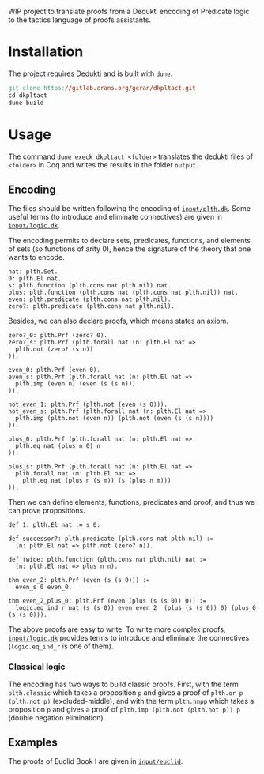 WIP project to translate proofs from a Dedukti encoding of Predicate logic to the tactics language of proofs assistants. 

# Installation

The project requires [Dedukti](https://github.com/deducteam/dedukti) and is built with `dune`.

```makefile
git clone https://gitlab.crans.org/geran/dkpltact.git
cd dkpltact
dune build
```

# Usage

The command `dune execk dkpltact <folder>` translates the dedukti files of `<folder>` in Coq and writes the results in the folder `output`.


## Encoding

The files should be written following the encoding of
[`input/plth.dk`](./input/plth.dk). Some useful terms
(to introduce and eliminate connectives) are given in [`input/logic.dk`](./input/logic.dk).

The encoding permits to declare sets, predicates, functions, and elements of sets (so functions of arity 0), hence the signature of the theory that one wants to encode.
```dedukti
nat: plth.Set.
0: plth.El nat.
s: plth.function (plth.cons nat plth.nil) nat.
plus: plth.function (plth.cons nat (plth.cons nat plth.nil)) nat.
even: plth.predicate (plth.cons nat plth.nil).
zero?: plth.predicate (plth.cons nat plth.nil).
```

Besides, we can also declare proofs, which means states an axiom.
```dedukti
zero?_0: plth.Prf (zero? 0).
zero?_s: plth.Prf (plth.forall nat (n: plth.El nat =>
  plth.not (zero? (s n))
)).

even_0: plth.Prf (even 0).
even_s: plth.Prf (plth.forall nat (n: plth.El nat => 
  plth.imp (even n) (even (s (s n)))
)).

not_even_1: plth.Prf (plth.not (even (s 0))).
not_even_s: plth.Prf (plth.forall nat (n: plth.El nat => 
  plth.imp (plth.not (even n)) (plth.not (even (s (s n))))
)).

plus_0: plth.Prf (plth.forall nat (n: plth.El nat => 
  plth.eq nat (plus n 0) n
)).

plus_s: plth.Prf (plth.forall nat (n: plth.El nat => 
  plth.forall nat (m: plth.El nat => 
    plth.eq nat (plus n (s m)) (s (plus n m)))  
)).
```

Then we can define elements, functions, predicates and proof,
and thus we can prove propositions.
```dedukti
def 1: plth.El nat := s 0.

def successor?: plth.predicate (plth.cons nat plth.nil) :=
  (n: plth.El nat => plth.not (zero? n)).

def twice: plth.function (plth.cons nat plth.nil) nat :=
  (n: plth.El nat => plus n n). 

thm even_2: plth.Prf (even (s (s 0))) := 
  even_s 0 even_0.

thm even_2_plus_0: plth.Prf (even (plus (s (s 0)) 0)) :=
  logic.eq_ind_r nat (s (s 0)) even even_2  (plus (s (s 0)) 0) (plus_0 (s (s 0))). 
```

The above proofs are easy to write. To write more complex proofs, [`input/logic.dk`](./input/logic.dk) provides terms to introduce and eliminate the connectives (`logic.eq_ind_r` is one of them). 

### Classical logic

The encoding has two ways to build classic proofs. First, with the term `plth.classic` which takes a proposition `p` and gives a proof of `plth.or p (plth.not p)` (excluded-middle), and with the term `plth.nnpp` which takes a proposition `p` and gives a proof of `plth.imp (plth.not (plth.not p)) p` (double negation elimination). 

## Examples

The proofs of Euclid Book I are given in [`input/euclid`](./input/euclid). 
